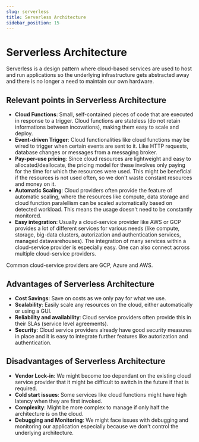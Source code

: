 ```yaml
---
slug: serverless
title: Serverless Architecture
sidebar_position: 15
---
```


# Serverless Architecture

Serverless is a design pattern where cloud-based services are used to host and run applications so the underlying infrastructure gets abstracted away and there is no longer a need to maintain our own hardware.

## Relevant points in Serverless Architecture

- **Cloud Functions**: Small, self-contained pieces of code that are executed in response to a trigger. Cloud functions are stateless (do not retain informations between incovations), making them easy to scale and deploy.
- **Event-driven Trigger**: Cloud functionalities like cloud functions may be wired to trigger when certain events are sent to it. Like HTTP requests, database changes or messages from a messaging broker.
- **Pay-per-use pricing**: Since cloud resources are lightweight and easy to allocated/deallocate, the pricing model for these involves only paying for the time for which the resources were used. This might be beneficial if the resources is not used often, so we don't waste constant resources and money on it.
- **Automatic Scaling**: Cloud providers often provide the feature of automatic scaling, where the resources like compute, data storage and cloud function paralellism can be scaled automatically based on detected workload. This means the usage doesn't need to be constantly monitored.
- **Easy integration**: Usually a cloud-service provider like AWS or GCP provides a lot of different services for various needs (like compute, storage, big-data clusters, autorization and authentication services, managed datawarehouses). The integration of many services within a cloud-service provider is especially easy. One can also connect across multiple cloud-service providers.

Common cloud-service providers are GCP, Azure and AWS.

## Advantages of Serverless Architecture

- **Cost Savings**: Save on costs as we only pay for what we use.
- **Scalability**: Easily scale any resources on the cloud, either automatically or using a GUI.
- **Reliability and availability**: Cloud service providers often provide this in their SLAs (service level agreements).
- **Security**: Cloud service providers already have good security measures in place and it is easy to integrate further features like autorization and authentication.

## Disadvantages of Serverless Architecture

- **Vendor Lock-in**: We might become too dependant on the existing cloud service provider that it might be difficult to switch in the future if that is required.
- **Cold start issues**: Some services like cloud functions might have high latency when they are first invoked.
- **Complexity**: Might be more complex to manage if only half the architecture is on the cloud.
- **Debugging and Monitoring**: We might face issues with debugging and monitoring our application especially because we don't control the underlying architecture.

